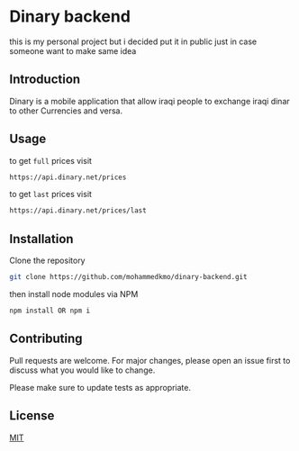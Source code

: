 # Dinary backend

this is my personal project but i decided put it in public just in case someone want to make same idea

## Introduction

Dinary is a mobile application that allow iraqi people to exchange iraqi dinar to other Currencies and versa.

## Usage

to get `full` prices visit

```bash
https://api.dinary.net/prices
```

to get `last` prices visit

```bash
https://api.dinary.net/prices/last
```


## Installation

Clone the repository

```bash
git clone https://github.com/mohammedkmo/dinary-backend.git
```

then install node modules via NPM

```bash
npm install OR npm i
```

## Contributing
Pull requests are welcome. For major changes, please open an issue first to discuss what you would like to change.

Please make sure to update tests as appropriate.

## License
[MIT](https://choosealicense.com/licenses/mit/)
